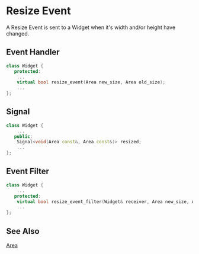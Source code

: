 # Resize Event

A Resize Event is sent to a Widget when it's width and/or height have changed.

## Event Handler

```cpp
class Widget {
   protected:
    ...
    virtual bool resize_event(Area new_size, Area old_size);
    ...
};
```

## Signal

```cpp
class Widget {
    ...
   public:
    Signal<void(Area const&, Area const&)> resized;
    ...
};
```

## Event Filter

```cpp
class Widget {
    ...
   protected:
    virtual bool resize_event_filter(Widget& receiver, Area new_size, Area old_size);
    ...
};
```

## See Also

[Area](../area.md)
